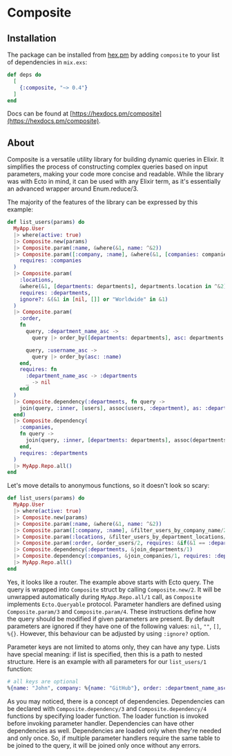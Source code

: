 # Composite

## Installation

The package can be installed from [hex.pm](https://hex.pm/packages/composite) by
adding `composite` to your list of dependencies in `mix.exs`:

```elixir
def deps do
  [
    {:composite, "~> 0.4"}
  ]
end
```
Docs can be found at [https://hexdocs.pm/composite](https://hexdocs.pm/composite).

## About
Composite is a versatile utility library for building dynamic queries in Elixir. It simplifies the process of
constructing complex queries based on input parameters, making your code more concise and readable. While the library
was with Ecto in mind, it can be used with any Elixir term, as it's essentially an advanced wrapper around Enum.reduce/3.

The majority of the features of the library can be expressed by this example:
```elixir
def list_users(params) do
  MyApp.User
  |> where(active: true)
  |> Composite.new(params)
  |> Composite.param(:name, &where(&1, name: ^&2))
  |> Composite.param([:company, :name], &where(&1, [companies: companies], companies.name == ^&2),
    requires: :companies
  )
  |> Composite.param(
    :locations,
    &where(&1, [departments: departments], departments.location in ^&2),
    requires: :departments,
    ignore?: &(&1 in [nil, []] or "Worldwide" in &1)
  )
  |> Composite.param(
    :order,
    fn
      query, :department_name_asc ->
        query |> order_by([departments: departments], asc: departments.name)

      query, :username_asc ->
        query |> order_by(asc: :name)
    end,
    requires: fn
      :department_name_asc -> :departments
      _ -> nil
    end
  )
  |> Composite.dependency(:departments, fn query ->
    join(query, :inner, [users], assoc(users, :department), as: :departments)
  end)
  |> Composite.dependency(
    :companies,
    fn query ->
      join(query, :inner, [departments: departments], assoc(departments, :company), as: :companies)
    end,
    requires: :departments
  )
  |> MyApp.Repo.all()
end
```

Let's move details to anonymous functions, so it doesn't look so scary:
```elixir
def list_users(params) do
  MyApp.User
  |> where(active: true)
  |> Composite.new(params)
  |> Composite.param(:name, &where(&1, name: ^&2))
  |> Composite.param([:company, :name], &filter_users_by_company_name/2, requires: :companies)
  |> Composite.param(:locations, &filter_users_by_department_locations/2, requires: :departments, ignore?: &(&1 in [nil, []] or "Worldwide" in &1))
  |> Composite.param(:order, &order_users/2, requires: &if(&1 == :department_name_asc, do: :departments))
  |> Composite.dependency(:departments, &join_departments/1)
  |> Composite.dependency(:companies, &join_companies/1, requires: :departments)
  |> MyApp.Repo.all()
end
```
Yes, it looks like a router.
The example above starts with Ecto query. 
The query is wrapped into `Composite` struct by calling `Composite.new/2`. It will be unwrapped automatically during
`MyApp.Repo.all/1` call, as `Composite` implements `Ecto.Queryable` protocol.
Parameter handlers are defined using `Composite.param/3` and `Composite.param/4`. These instructions define
how the query should be modified if given parameters are present. By default parameters are ignored if they have
one of the following values: `nil`, `""`, `[]`, `%{}`. However, this behaviour can be adjusted by using `:ignore?` option.

Parameter keys are not limited to atoms only, they can have any type. Lists have special meaning: if list is specified,
then this is a path to nested structure.
Here is an example with all parameters for our `list_users/1` function:
```elixir
# all keys are optional
%{name: "John", company: %{name: "GitHub"}, order: :department_name_asc, locations: ["USA"]}
```

As you may noticed, there is a concept of dependencies.
Dependencies can be declared with `Composite.dependency/3` and `Composite.dependency/4` functions by specifying loader function.
The loader function is invoked before invoking parameter handler.
Dependencies can have other dependencies as well. Dependencies are loaded only when they're needed and only once.
So, if multiple parameter handlers require the same table to be joined to the query, it will be joined only once without any errors.
